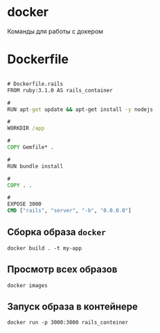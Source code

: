 # docker
Команды для работы с докером


# Dockerfile

```cmd

# Dockerfile.rails
FROM ruby:3.1.0 AS rails_container

#
RUN apt-get update && apt-get install -y nodejs

#
WORKDIR /app

#
COPY Gemfile* .

#
RUN bundle install

#
COPY . .

#
EXPOSE 3000
CMD ["rails", "server", "-b", "0.0.0.0"]

```

## Сборка образа ```docker```

```docker build . -t my-app```

## Просмотр всех образов

```docker images```

## Запуск образа в контейнере

```docker run -p 3000:3000 rails_conteiner```


